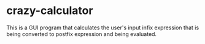 # crazy-calculator
This is a GUI program that calculates the user's input infix expression that is being converted to postfix expression and being evaluated.
